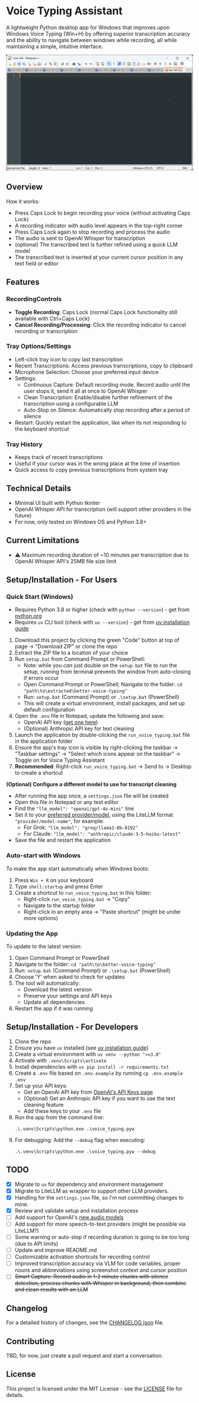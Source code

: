 # Voice Typing Assistant

A lightweight Python desktop app for Windows that improves upon Windows Voice Typing (Win+H) by offering superior transcription accuracy and the ability to navigate between windows while recording, all while maintaining a simple, intuitive interface.

![Voice Typing Demo](voice-typing-demo.gif)

## Overview

How it works:
- Press Caps Lock to begin recording your voice (without activating Caps Lock)
- A recording indicator with audio level appears in the top-right corner
- Press Caps Lock again to stop recording and process the audio
- The audio is sent to OpenAI Whisper for transcription
- (optional) The transcribed text is further refined using a quick LLM model
- The transcribed text is inserted at your current cursor position in any text field or editor

## Features

### RecordingControls
- **Toggle Recording**: Caps Lock (normal Caps Lock functionality still available with Ctrl+Caps Lock)
- **Cancel Recording/Processing**: Click the recording indicator to cancel recording or transcription

### Tray Options/Settings
- Left-click tray icon to copy last transcription
- Recent Transcriptions: Access previous transcriptions, copy to clipboard
- Microphone Selection: Choose your preferred input device
- Settings:
  - Continuous Capture: Default recording mode. Record audio until the user stops it, send it all at once to OpenAI Whisper
  - Clean Transcription: Enable/disable further refinement of the transcription using a configurable LLM
  - Auto-Stop on Silence: Automatically stop recording after a period of silence
- Restart: Quickly restart the application, like when its not responding to the keyboard shortcut

### Tray History
- Keeps track of recent transcriptions
- Useful if your cursor was in the wrong place at the time of insertion
- Quick access to copy previous transcriptions from system tray

## Technical Details
- Minimal UI built with Python tkinter
- OpenAI Whisper API for transcription (will support other providers in the future)
- For now, only tested on Windows OS and Python 3.8+

## Current Limitations
- ⚠️ Maximum recording duration of ~10 minutes per transcription due to OpenAI Whisper API's 25MB file size limit

## Setup/Installation - For Users

### Quick Start (Windows)

* Requires Python 3.8 or higher (check with `python --version`) - get from [python.org](https://python.org)
* Requires `uv` CLI tool (check with `uv --version`) - get from [uv installation guide](https://docs.astral.sh/uv/getting-started/#installation)

1. Download this project by clicking the green "Code" button at top of page → "Download ZIP" or clone the repo
2. Extract the ZIP file to a location of your choice
3. Run `setup.bat` from Command Prompt or PowerShell:
   - Note: while you *can* just double on the `setup.bat` file to run the setup, running from terminal prevents the window from auto-closing if errors occur
   - Open Command Prompt or PowerShell; Navigate to the folder: `cd "path\to\extracted\better-voice-typing"`
   - Run: `setup.bat` (Command Prompt) or `.\setup.bat` (PowerShell)
   - This will create a virtual environment, install packages, and set up default configuration
4. Open the `.env` file in Notepad, update the following and save:
   - OpenAI API key ([get one here](https://platform.openai.com/api-keys))
   - (Optional) Anthropic API key for text cleaning
5. Launch the application by double-clicking the `run_voice_typing.bat` file in the application folder
6. Ensure the app's tray icon is visible by right-clicking the taskbar → "Taskbar settings" → "Select which icons appear on the taskbar" → Toggle on for Voice Typing Assistant
7. **Recommended**: Right-click `run_voice_typing.bat` → Send to → Desktop to create a shortcut

**(Optional) Configure a different model to use for transcript cleaning**

- After running the app once, a `settings.json` file will be created
- Open this file in Notepad or any text editor
- Find the `"llm_model": "openai/gpt-4o-mini"` line
- Set it to your [preferred provider/model](https://docs.litellm.ai/docs/providers), using the LiteLLM format `"provider/model-name"`, for example:
   - For Grok: `"llm_model": "groq/llama3-8b-8192"`
   - For Claude: `"llm_model": "anthropic/claude-3-5-haiku-latest"`
- Save the file and restart the application

### Auto-start with Windows
To make the app start automatically when Windows boots:
1. Press `Win + R` on your keyboard
2. Type `shell:startup` and press Enter
3. Create a shortcut to `run_voice_typing.bat` in this folder:
   - Right-click `run_voice_typing.bat` → "Copy"
   - Navigate to the startup folder
   - Right-click in an empty area → "Paste shortcut" (might be under more options)

### Updating the App
To update to the latest version:
1. Open Command Prompt or PowerShell
2. Navigate to the folder: `cd "path\to\better-voice-typing"`
3. Run: `setup.bat` (Command Prompt) or `.\setup.bat` (PowerShell)
4. Choose 'Y' when asked to check for updates
5. The tool will automatically:
   - Download the latest version
   - Preserve your settings and API keys
   - Update all dependencies
6. Restart the app if it was running

## Setup/Installation - For Developers

1. Clone the repo
2. Ensure you have `uv` installed (see [uv installation guide](https://docs.astral.sh/uv/getting-started/#installation))
3. Create a virtual environment with `uv venv --python ">=3.8"`
4. Activate with `.venv\Scripts\activate`
5. Install dependencies with `uv pip install -r requirements.txt`
6. Create a `.env` file based on `.env.example` by running `cp .env.example .env`
7. Set up your API keys:
   - Get an OpenAI API key from [OpenAI's API Keys page](https://platform.openai.com/api-keys)
   - (Optional) Get an Anthropic API key if you want to use the text cleaning feature
   - Add these keys to your `.env` file
8. Run the app from the command line:
   ```
   .\.venv\Scripts\python.exe .\voice_typing.pyw
   ```
9. For debugging: Add the `--debug` flag when executing:
   ```
   .\.venv\Scripts\python.exe .\voice_typing.pyw --debug
   ```

## TODO
- [x] Migrate to `uv` for dependency and environment management
- [x] Migrate to LiteLLM as wrapper to support other LLM providers.
- [x] Handling for the `settings.json` file, so I'm not committing changes to mine.
- [x] Review and validate setup and installation process
- [ ] Add support for OpenAI's [new audio models](https://platform.openai.com/docs/guides/audio)
- [ ] Add support for more speech-to-text providers (might be possible via LiteLLM?)
- [ ] Some warning or auto-stop if recording duration is going to be too long (due to API limits)
- [ ] Update and improve README.md
- [ ] Customizable activation shortcuts for recording control
- [ ] Improved transcription accuracy via VLM for code variables, proper nouns and abbreviations using screenshot context and cursor position
- [ ] ~~Smart Capture: Record audio in 1-2 minute chunks with silence detection, process chunks with Whisper in background, then combine and clean results with an LLM~~

## Changelog

For a detailed history of changes, see the [CHANGELOG.json](CHANGELOG.json) file.

## Contributing

TBD, for now, just create a pull request and start a conversation.

## License

This project is licensed under the MIT License - see the [LICENSE](LICENSE) file for details.